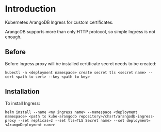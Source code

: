 # Introduction

Kubernetes ArangoDB Ingress for custom certificates.

ArangoDB supports more than only HTTP protocol, so simple Ingress is not enough.

## Before

Before Ingress proxy will be installed certificate secret needs to be created:

```
kubectl -n <deployment namespace> create secret tls <secret name> --cert <path to cert> --key <path to key>
```

## Installation

To install Ingress:
```
helm install --name <my ingress name> --namespace <deployment namespace> <path to kube-arangodb repository>/chart/arangodb-ingress-proxy --set replicas=2 --set tls=TLS Secret name> --set deployment=<ArangoDeployment name>
```